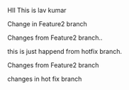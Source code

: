 HII 
This is lav kumar



Change in Feature2 branch


Changes from Feature2 branch..


this is just happend from hotfix branch.

Changes from Feature2 branch


changes in hot fix branch
